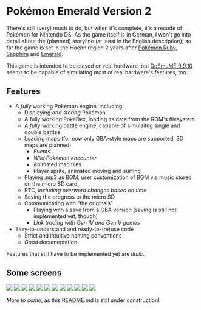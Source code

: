 Pokémon Emerald Version 2
=========================

There's still (very) much to do, but when it's complete, it's a recode of Pokémon for Nintendo DS.
As the game itself is in German, I won't go into detail about the (planned) storyline (at least in the English description);
so far the game is set in the Hoenn region 2 years after [Pokémon Ruby, Sapphire](https://en.wikipedia.org/wiki/Pok%C3%A9mon_Ruby_and_Sapphire) and [Emerald](https://en.wikipedia.org/wiki/Pok%C3%A9mon_Emerald).

This game is intended to be played on real hardware, but [DeSmuME 0.9.10](http://desmume.org/) seems to be capable of simulating most of real hardware's features, too.

Features
--------

* A _fully_ working Pokémon engine, including
    * Displaying _and storing_ Pokémon
    * A fully working PokéDex, loading its data from the ROM's filesystem
    * A _fully_ working battle engine, capable of simulaitng single and double battles
    * Loading maps (for now only GBA-style maps are supported, 3D maps are planned)
      * _Events_
      * _Wild Pokémon encounter_
      * Animated map tiles
      * Player sprite, animated moving and surfing
    * Playing .mp3 as BGM, user customization of BGM via music stored on the micro SD card
    * RTC, _including overword changes based on time_
    * Saving the progress to the micro SD
    * Communicating with “the originals”
      * Playing with a save from a GBA version (saving is still not implemented yet, though)
      * _Link trading with Gen IV and Gen V games_
* Easy-to-understand and ready-to-(re)use code
    * Strict and intuitive naming conventions
    * _Good_ documentation

Features that still have to be implemented yet are _italic_.

Some screens
------------

![](https://github.com/PH111P/perm2/blob/master/P-Emerald_2/Screens/P-Emerald_2_09_9809.png)
![](https://github.com/PH111P/perm2/blob/master/P-Emerald_2/Screens/P-Emerald_2_44_9923.png)
![](https://github.com/PH111P/perm2/blob/master/P-Emerald_2/Screens/P-Emerald_2_07_1429.png)
![](https://github.com/PH111P/perm2/blob/master/P-Emerald_2/Screens/P-Emerald_2_46_10126.png)
![](https://github.com/PH111P/perm2/blob/master/P-Emerald_2/Screens/P-Emerald_2_54_30142.png)
![](https://github.com/PH111P/perm2/blob/master/P-Emerald_2/Screens/P-Emerald_2_01_30165.png)
![](https://github.com/PH111P/perm2/blob/master/P-Emerald_2/Screens/P-Emerald_2_08_30188.png)
![](https://github.com/PH111P/perm2/blob/master/P-Emerald_2/Screens/P-Emerald_2_10_10008.png)
![](https://github.com/PH111P/perm2/blob/master/P-Emerald_2/Screens/P-Emerald_2_19_10037.png)
![](https://github.com/PH111P/perm2/blob/master/P-Emerald_2/Screens/P-Emerald_2_29_10070.png)
![](https://github.com/PH111P/perm2/blob/master/P-Emerald_2/Screens/P-Emerald_2_01_10175.png)
![](https://github.com/PH111P/perm2/blob/master/P-Emerald_2/Screens/P-Emerald_2_09_10201.png)

_More to come_, as this README.md is still under construction!
